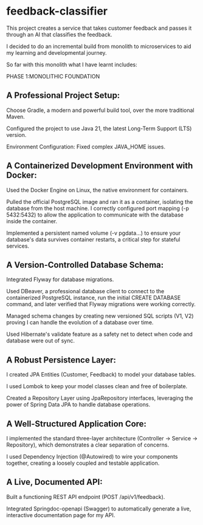 # feedback-classifier
This project creates a service that takes customer feedback and passes it through an AI that classifies the feedback.

I decided to do an incremental build from monolith to microservices to aid my learning and developmental journey.

So far with this monolith what I have learnt includes:

PHASE 1:MONOLITHIC FOUNDATION
## A Professional Project Setup:
Choose Gradle, a modern and powerful build tool, over the more traditional Maven.

Configured the project to use Java 21, the latest Long-Term Support (LTS) version.

Environment Configuration: Fixed complex JAVA_HOME issues.
## A Containerized Development Environment with Docker:
Used the Docker Engine on Linux, the native environment for containers.

Pulled the official PostgreSQL image and ran it as a container, isolating the database from the host machine. I correctly configured port mapping (-p 5432:5432) to allow the application to communicate with the database inside the container.

Implemented a persistent named volume (-v pgdata...) to ensure your database's data survives container restarts, a critical step for stateful services.

## A Version-Controlled Database Schema:
Integrated Flyway  for database migrations.

Used DBeaver, a professional database client to connect to the containerized PostgreSQL 
instance, run the initial CREATE DATABASE command, and later verified that Flyway migrations were working correctly.

Managed schema changes by creating new versioned SQL scripts (V1, V2) proving I can handle the evolution of a database over time.

Used Hibernate's validate feature as a safety net to detect when  code and database were out of sync.

 ## A Robust Persistence Layer:
I created JPA Entities (Customer, Feedback) to model your database tables.

I used Lombok to keep your model classes clean and free of boilerplate.

Created a Repository Layer using JpaRepository interfaces, leveraging the power of Spring Data JPA to handle database operations.

## A Well-Structured Application Core:
I implemented the standard three-layer architecture (Controller -> Service -> Repository), which demonstrates a clear separation of concerns.

I used Dependency Injection (@Autowired) to wire your components together, creating a loosely coupled and testable application.

## A Live, Documented API:
Built a functioning REST API endpoint (POST /api/v1/feedback).

Integrated Springdoc-openapi (Swagger) to automatically generate a live, interactive documentation page for my API. 

